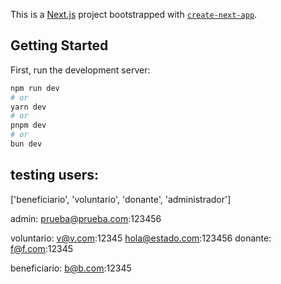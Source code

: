 This is a [Next.js](https://nextjs.org/) project bootstrapped with [`create-next-app`](https://github.com/vercel/next.js/tree/canary/packages/create-next-app).

## Getting Started

First, run the development server:

```bash
npm run dev
# or
yarn dev
# or
pnpm dev
# or
bun dev
```

## testing users:

['beneficiario', 'voluntario', 'donante', 'administrador']

admin:
    prueba@prueba.com:123456

voluntario:
    v@v.com:12345
    hola@estado.com:123456
donante:
    f@f.com:12345

beneficiario:
    b@b.com:12345
